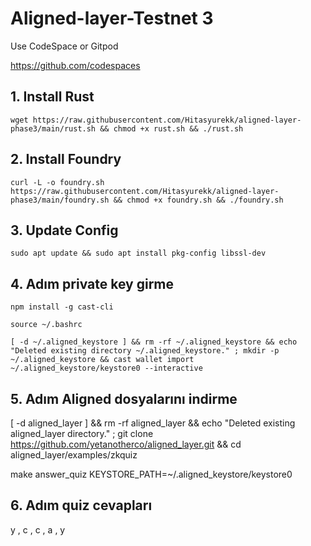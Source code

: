 # Aligned-layer-Testnet 3

Use CodeSpace or Gitpod

https://github.com/codespaces

## 1. Install Rust

```
wget https://raw.githubusercontent.com/Hitasyurekk/aligned-layer-phase3/main/rust.sh && chmod +x rust.sh && ./rust.sh
```

## 2. Install Foundry
```
curl -L -o foundry.sh https://raw.githubusercontent.com/Hitasyurekk/aligned-layer-phase3/main/foundry.sh && chmod +x foundry.sh && ./foundry.sh

```
## 3. Update Config 
```
sudo apt update && sudo apt install pkg-config libssl-dev
```

## 4. Adım private key girme 
```
npm install -g cast-cli
```
```
source ~/.bashrc
```
```
[ -d ~/.aligned_keystore ] && rm -rf ~/.aligned_keystore && echo "Deleted existing directory ~/.aligned_keystore." ; mkdir -p ~/.aligned_keystore && cast wallet import ~/.aligned_keystore/keystore0 --interactive
```

## 5. Adım Aligned dosyalarını indirme 

[ -d aligned_layer ] && rm -rf aligned_layer && echo "Deleted existing aligned_layer directory." ; git clone https://github.com/yetanotherco/aligned_layer.git && cd aligned_layer/examples/zkquiz


make answer_quiz KEYSTORE_PATH=~/.aligned_keystore/keystore0

## 6. Adım quiz cevapları 

y , c , c , a , y



